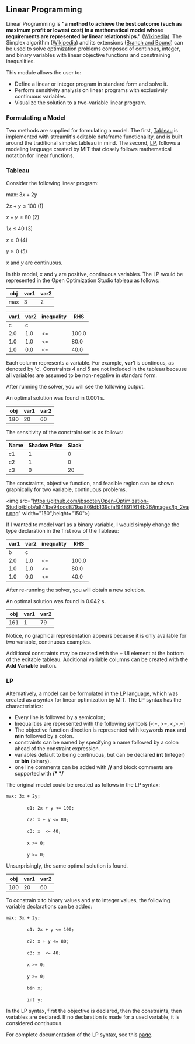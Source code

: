 ## Linear Programming

Linear Programming is **"a method to achieve the best outcome (such as maximum profit or lowest cost) in a mathematical model whose requirements are represented by linear relationships."** 
([Wikipedia](https://en.wikipedia.org/wiki/Linear_programming)). The Simplex algorithm ([Wikipedia](https://en.wikipedia.org/wiki/Simplex_algorithm)) and its extensions ([Branch and Bound](https://en.wikipedia.org/wiki/Integer_programming)) can be used to solve optimization problems composed of continous, integer, and binary variables with linear objective functions and constraining inequalities. 

This module allows the user to: 

- Define a linear or integer program in standard form and solve it. 
- Perform sensitivity analysis on linear programs with exclusively continuous variables. 
- Visualize the solution to a two-variable linear program. 

### Formulating a Model

Two methods are supplied for formulating a model. The first, [Tableau](#tableau) is implemented with streamlit's editable dataframe functionality, and is built around the traditional simplex tableau in mind. The second, [LP](#lp), follows a modeling language created by MIT that closely follows mathematical notation for linear functions. 

### Tableau
Consider the following linear program: 

max: $3x + 2y$

$2x + y \leq 100$ (1)

$x + y \leq 80$ (2)

$1x  \leq 40$ (3)

$x \geq 0$ (4)

$y \geq 0$ (5)

$x$ and $y$ are continuous. 

In this model, x and y are positive, continuous variables. The LP would be represented in the Open Optimization Studio tableau as follows: 

| obj |var1 | var2 |
| --- | --- | --- |
| max | 3 | 2 |

| var1 |var2 | inequality | RHS |
| --- | --- | --- | --- |
| c | c |  | 
| 2.0 | 1.0 | <= | 100.0 | 
| 1.0 | 1.0 | <= | 80.0 | 
| 1.0 | 0.0 | <=| 40.0 | 

Each column represents a variable. For example, **var1** is continous, as denoted by 'c'. Constraints 4 and 5 are not included in the tableau because all variables are assumed to be non-negative in standard form. 

After running the solver, you will see the following output. 

An optimal solution was found in 0.001 s.

| obj |var1 | var2 |
| --- | --- | --- |
| 180 | 20 | 60 |

The sensitivity of the constraint set is as follows:
 
| Name |Shadow Price | Slack |
| --- | --- | --- |
| c1 | 1 | 0 |
| c2 | 1 | 0 |
| c3 | 0 | 20 |

The constraints, objective function, and feasible region can be shown graphically for two variable, continuous problems. 

<img src="https://github.com/jbsooter/Open-Optimization-Studio/blob/a841be94cdd879aa809db139cfaf94891f614b26/images/lp_2var.png" width="150",height="150">)

If I wanted to model var1 as a binary variable, I would simply change the type declaration in the first row of the Tableau: 

| var1 |var2 | inequality | RHS |
| --- | --- | --- | --- |
| b | c |  | 
| 2.0 | 1.0 | <= | 100.0 | 
| 1.0 | 1.0 | <= | 80.0 | 
| 1.0 | 0.0 | <=| 40.0 | 

After re-running the solver, you will obtain a new solution. 

An optimal solution was found in 0.042 s.

| obj |var1 | var2 |
| --- | --- | --- |
| 161 | 1 | 79 |

Notice, no graphical representation appears because it is only available for two variable, continuous examples. 

Additional constraints may be created with the **+** UI element at the bottom of the editable tableau. Additional variable columns can be created with the **Add Variable** button. 

### LP

Alternatively, a model can be formulated in the LP language, which was created as a syntax for linear optimization by MIT. The LP syntax has the characteristics: 

- Every line is followed by a semicolon;
- Inequalities are represented with the following symbols [<=, >=, <,>,=]
- The objective function direction is represented with keywords **max** and **min** followed by a colon. 
- constraints can be named by specifying a name followed by a colon ahead of the constraint expression. 
- variables default to being continuous, but can be declared **int** (integer) or **bin** (binary). 
- one line comments can be added with **//** and block comments are supported with **/\* \*/**

The original model could be created as follows in the LP syntax: 

```
max: 3x + 2y;

        c1: 2x + y <= 100;

        c2: x + y <= 80;

        c3: x  <= 40;

        x >= 0;

        y >= 0;
```

Unsurprisingly, the same optimal solution is found. 

| obj |var1 | var2 |
| --- | --- | --- |
| 180 | 20 | 60 |

To constrain x to binary values and y to integer values, the following variable declarations can be added:

```
max: 3x + 2y;

        c1: 2x + y <= 100;

        c2: x + y <= 80;

        c3: x  <= 40;

        x >= 0;

        y >= 0;
        
        bin x;
        
        int y;

```

In the LP syntax, first the objective is declared, then the constraints, then variables are declared. If no declaration is made for a used variable, it is considered continuous. 

For complete documentation of the LP syntax, see this [page](https://web.mit.edu/lpsolve/doc/lp-format.htm). 

